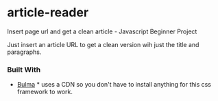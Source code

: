 # article-reader
Insert page url and get a clean article - Javascript Beginner Project

Just insert an article URL to get a clean version wih just the title and paragraphs.

### Built With

* [Bulma](https://bulma.io/) * uses a CDN so you don't have to install anything for this css framework to work.
